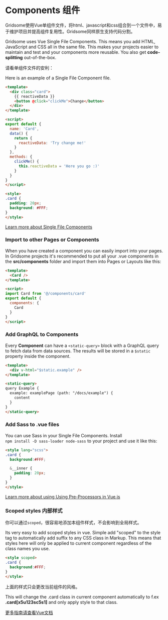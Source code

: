 # Components 组件

Gridsome使用Vue单组件文件，将html、javascript和css组合到一个文件中，易于维护项目并提高组件复用性。Gridsome同样原生支持代码分割。

Gridsome uses Vue Single File Components. This means you add HTML, JavaScript and CSS all in the same file. This makes your projects easier to maintain and test and your components more reusable. You also get **code-splitting** out-of-the-box.

请看单组件文件的安利：

Here is an example of a Single File Component file.


```html
<template>
  <div class="card">
    {{ reactiveData }}
    <button @click="clickMe">Change</button>
  </div>
</template>

<script>
export default {
  name: 'Card',
  data() {
    return {
      reactiveData: 'Try change me!'
    }
  },
  methods: {
    clickMe() {
      this.reactiveData = 'Here you go :)'
    }
  }
}
</script>

<style>
.card {
  padding: 20px;
  background: #FFF;
}
</style>

```

[Learn more about Single File Components](https://vuejs.org/v2/guide/single-file-components.html)

### Import to other Pages or Components
When you have created a component you can easily import into your pages. In Gridsome projects it's recommended to put all your .vue components in the **src/components** folder and import them into Pages or Layouts like this:

```html
<template>
  <Card />
</template>

<script>
import Card from '@/components/card'
export default {
  components: {
    Card
  }
}
</script>

```

### Add GraphQL to Components

Every **Component** can have a `<static-query>` block with a GraphQL query
to fetch data from data sources. The results will be stored in a
`$static` property inside the component.

```html
<template>
  <div v-html="$static.example" />
</template>

<static-query>
query Example {
  example: examplePage (path: "/docs/example") {
    content
  }
}
</static-query>

```


### Add Sass to .vue files

You can use Sass in your Single File Components.
Install <br> `npm install -D sass-loader node-sass` to your project and use it like this:

```html
<style lang="scss">
.card {
  background:#FFF;

  &__inner {
    padding: 20px;
  }
}
</style>
```

[Learn more about using Using Pre-Processors in Vue.js](https://vue-loader.vuejs.org/guide/pre-processors.html)



### Scoped styles 内部样式

你可以通过`scoped`，很容易地添加本组件样式，不会影响到全局样式。

Its very easy to add scoped styles in vue. Simple add "scoped" to the style tag to automatically add suffix to any CSS class in Markup. This means that styles here will only be applied to current component regardless of the class names you use.


```html
<style scoped>
.card {
  background:#FFF;
}
</style>
```

上面的样式只会更改当前组件的风格。

This will change the .card class in current component automatically to f.ex **.card[x5u123sc5s1]** and only apply style to that class.

[更多指南请查看Vue文档](https://vue-loader.vuejs.org/guide/scoped-css.html)

